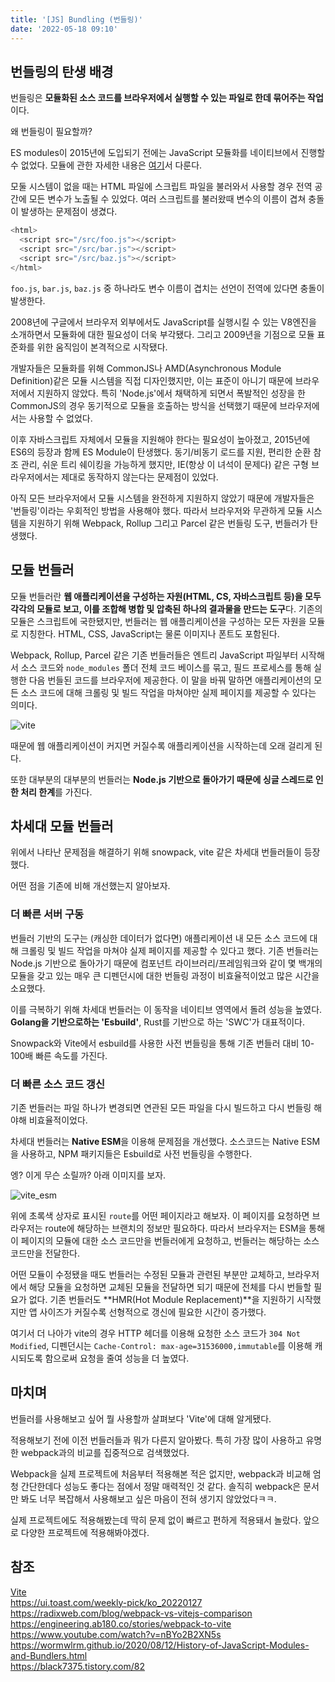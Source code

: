 ```yaml
---
title: '[JS] Bundling (번들링)'
date: '2022-05-18 09:10'
---
```


## 번들링의 탄생 배경

번들링은 **모듈화된 소스 코드를 브라우저에서 실행할 수 있는 파일로 한데 묶어주는 작업**이다.

왜 번들링이 필요할까?

ES modules이 2015년에 도입되기 전에는 JavaScript 모듈화를 네이티브에서 진행할 수 없었다.
모듈에 관한 자세한 내용은 [여기](https://woong-jae.com/javascript/211230-modules)서 다룬다.

모둘 시스템이 없을 때는 HTML 파일에 스크립트 파일을 불러와서 사용할 경우 전역 공간에 모든 변수가 노출될 수 있었다.
여러 스크립트를 불러왔때 변수의 이름이 겹쳐 충돌이 발생하는 문제점이 생겼다.

```js
<html>
  <script src="/src/foo.js"></script>
  <script src="/src/bar.js"></script>
  <script src="/src/baz.js"></script>
</html>
```

`foo.js`, `bar.js`, `baz.js` 중 하나라도 변수 이름이 겹치는 선언이 전역에 있다면 충돌이 발생한다.

2008년에 구글에서 브라우저 외부에서도 JavaScript를 실행시킬 수 있는 V8엔진을 소개하면서 모듈화에 대한 필요성이 더욱 부각됐다.
그리고 2009년을 기점으로 모듈 표준화를 위한 움직임이 본격적으로 시작됐다.

개발자들은 모듈화를 위해 CommonJS나 AMD(Asynchronous Module Definition)같은 모듈 시스템을 직접 디자인했지만, 이는 표준이 아니기 때문에 브라우저에서 지원하지 않았다.
특히 'Node.js'에서 채택하게 되면서 폭발적인 성장을 한 CommonJS의 경우 동기적으로 모듈을 호출하는 방식을 선택했기 때문에 브라우저에서는 사용할 수 없었다.

이후 자바스크립트 자체에서 모듈을 지원해야 한다는 필요성이 높아졌고, 2015년에 ES6의 등장과 함께 ES Module이 탄생했다.
동기/비동기 로드를 지원, 편리한 순환 참조 관리, 쉬운 트리 쉐이킹을 가능하게 했지만, IE(항상 이 녀석이 문제다) 같은 구형 브라우저에서는 제대로 동작하지 않는다는 문제점이 있었다.

아직 모든 브라우저에서 모듈 시스템을 완전하게 지원하지 않았기 때문에 개발자들은 '번들링'이라는 우회적인 방법을 사용해야 했다.
따라서 브라우저와 무관하게 모듈 시스템을 지원하기 위해 Webpack, Rollup 그리고 Parcel 같은 번들링 도구, 번들러가 탄생했다.

## 모듈 번들러

모듈 번들러란 **웹 애플리케이션을 구성하는 자원(HTML, CS, 자바스크립트 등)을 모두 각각의 모듈로 보고, 이를 조합해 병합 및 압축된 하나의 결과물을 만드는 도구**다.
기존의 모듈은 스크립트에 국한됐지만, 번들러는 웹 애플리케이션을 구성하는 모든 자원을 모듈로 지칭한다.
HTML, CSS, JavaScript는 물론 이미지나 폰트도 포함된다.

Webpack, Rollup, Parcel 같은 기존 번들러들은 엔트리 JavaScript 파일부터 시작해서 소스 코드와 `node_modules` 폴더 전체 코드 베이스를 묶고, 필드 프로세스를 통해 실행한 다음 번들된 코드를 브라우저에 제공한다.
이 말을 바꿔 말하면 애플리케이션의 모든 소스 코드에 대해 크롤링 및 빌드 작업을 마쳐야만 실제 페이지를 제공할 수 있다는 의미다.

<img src="https://vitejs-kr.github.io/assets/bundler.37740380.png" alt="vite" />

때문에 웹 애플리케이션이 커지면 커질수록 애플리케이션을 시작하는데 오래 걸리게 된다.

또한 대부분의 대부분의 번들러는 **Node.js 기반으로 돌아가기 때문에 싱글 스레드로 인한 처리 한계**를 가진다.

## 차세대 모듈 번들러

위에서 나타난 문제점을 해결하기 위해 snowpack, vite 같은 차세대 번들러들이 등장했다.

어떤 점을 기존에 비해 개선했는지 알아보자.

### 더 빠른 서버 구동

번들러 기반의 도구는 (캐싱한 데이터가 없다면) 애플리케이션 내 모든 소스 코드에 대해 크롤링 및 빌드 작업을 마쳐야 실제 페이지를 제공할 수 있다고 했다.
기존 번들러는 Node.js 기반으로 돌아가기 때문에 컴포넌트 라이브러리/프레임워크와 같이 몇 백개의 모듈을 갖고 있는 매우 큰 디펜던시에 대한 번들링 과정이 비효율적이었고 많은 시간을 소요했다.

이를 극복하기 위해 차세대 번들러는 이 동작을 네이티브 영역에서 돌려 성능을 높였다. **Golang을 기반으로하는 'Esbuild'**, Rust를 기반으로 하는 'SWC'가 대표적이다.

Snowpack와 Vite에서 esbuild를 사용한 사전 번들링을 통해 기존 번들러 대비 10-100배 빠른 속도를 가진다.

### 더 빠른 소스 코드 갱신

기존 번들러는 파일 하나가 변경되면 연관된 모든 파일을 다시 빌드하고 다시 번들링 해야해 비효율적이었다.

차세대 번들러는 **Native ESM**을 이용해 문제점을 개선했다.
소스코드는 Native ESM을 사용하고, NPM 패키지들은 Esbuild로 사전 번들링을 수행한다.

엥? 이게 무슨 소릴까? 아래 이미지를 보자.

<img src="https://vitejs-kr.github.io/assets/esm.3070012d.png" alt="vite_esm" />

위에 초록색 상자로 표시된 `route`를 어떤 페이지라고 해보자. 이 페이지를 요청하면 브라우저는 route에 해당하는 브랜치의 정보만 필요하다.
따라서 브라우저는 ESM을 통해 이 페이지의 모듈에 대한 소스 코드만을 번들러에게 요청하고, 번들러는 해당하는 소스 코드만을 전달한다.

어떤 모듈이 수정됐을 때도 번들러는 수정된 모듈과 관련된 부분만 교체하고, 브라우저에서 해당 모듈을 요청하면 교체된 모듈을 전달하면 되기 때문에 전체를 다시 번들할 필요가 없다.
기존 번들러도 **HMR(Hot Module Replacement)**을 지원하기 시작했지만 앱 사이즈가 커질수록 선형적으로 갱신에 필요한 시간이 증가했다.

여기서 더 나아가 vite의 경우 HTTP 헤더를 이용해 요청한 소스 코드가 `304 Not Modified`, 디펜던시는 `Cache-Control: max-age=31536000,immutable`를 이용해 캐시되도록 함으로써 요청을 줄여 성능을 더 높였다.

## 마치며

번들러를 사용해보고 싶어 뭘 사용할까 살펴보다 'Vite'에 대해 알게됐다.

적용해보기 전에 이전 번들러들과 뭐가 다른지 알아봤다.
특히 가장 많이 사용하고 유명한 webpack과의 비교를 집중적으로 검색했었다.

Webpack을 실제 프로젝트에 처음부터 적용해본 적은 없지만, webpack과 비교해 엄청 간단한데다 성능도 좋다는 점에서 정말 매력적인 것 같다.
솔직히 webpack은 문서만 봐도 너무 복잡해서 사용해보고 싶은 마음이 전혀 생기지 않았었다ㅋㅋ.

실제 프로젝트에도 적용해봤는데 딱히 문제 없이 빠르고 편하게 적용돼서 놀랐다.
앞으로 다양한 프로젝트에 적용해봐야겠다.

## 참조

[Vite](https://vitejs-kr.github.io/guide/why.html#why-bundle-for-production)  
<https://ui.toast.com/weekly-pick/ko_20220127>  
<https://radixweb.com/blog/webpack-vs-vitejs-comparison>  
<https://engineering.ab180.co/stories/webpack-to-vite>  
<https://www.youtube.com/watch?v=nBYo2B2XN5s>  
<https://wormwlrm.github.io/2020/08/12/History-of-JavaScript-Modules-and-Bundlers.html>  
<https://black7375.tistory.com/82>
